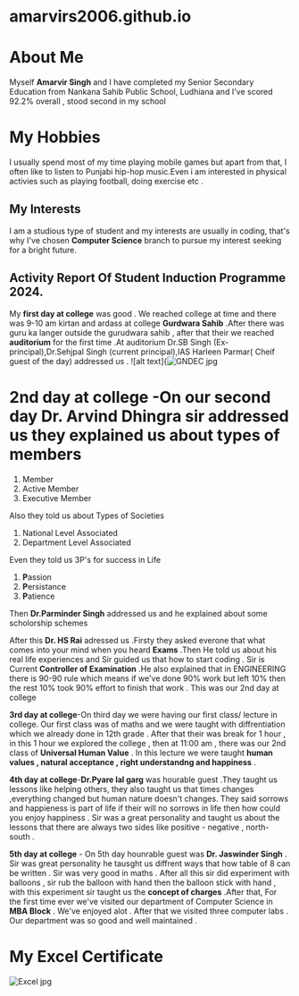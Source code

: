 # amarvirs2006.github.io
# About Me
Myself **Amarvir Singh** and I have completed my Senior Secondary Education from Nankana Sahib Public School, Ludhiana and I've scored 92.2% overall , stood second in my school

# My Hobbies
I usually spend most of my time playing mobile games but apart from that, I often like to listen to Punjabi hip-hop music.Even i am interested in physical activies such as playing football, doing exercise etc .

## My Interests
I am a studious type of student and my interests are usually in coding, that's why I've chosen **Computer Science** branch to pursue my interest seeking for a bright future.

## Activity Report Of Student Induction Programme 2024.
My **first day at college** was good . We reached college at time and there was 9-10 am kirtan and ardass at college **Gurdwara Sahib** .After there was guru ka langer outside the gurudwara sahib , after that their we reached **auditorium** for the first time .At auditorium Dr.SB Singh (Ex-principal),Dr.Sehjpal Singh (current principal),IAS Harleen Parmar( Cheif guest of the day) addressed us . 
![alt text]{![GNDEC jpg](https://github.com/user-attachments/assets/003679d8-9876-485e-9b8c-af6032ac413a)

# **2nd day at college** -On our second day **Dr. Arvind Dhingra** sir addressed us they explained us about types of members
1. Member
2. Active Member
3. Executive Member
   
Also they told us about Types of Societies
1. National Level Associated
2. Department Level Associated

Even they told us 3P's for success in Life
1. **P**assion
2. **P**ersistance
3. **P**atience

 Then **Dr.Parminder Singh** addressed us and he explained about some scholorship schemes

 After this **Dr. HS Rai** adressed us .Firsty they asked everone that what comes into your mind when you heard **Exams** .Then He told us about his real life experiences and Sir guided us that how to start coding . Sir is Current **Controller of Examination** .He also explained that in ENGINEERING there is 90-90 rule which means if we've done 90% work but left 10% then the rest 10% took 90% effort to finish that work . This was our 2nd day at college

**3rd day at college**-On third day we were having our first class/ lecture in college. Our first class was of maths and we were taught with diffrentiation which we already done in 12th grade . After that their was break for 1 hour , in this 1 hour we explored the college , then at 11:00 am , there was our 2nd class of **Universal Human Value** . In this lecture we were taught **human values , natural acceptance , right understandng and happiness** . 

**4th day at college**-**Dr.Pyare lal garg** was hourable guest .They taught us lessons like helping others, they also taught us that times changes ,everything changed but human nature doesn't changes. They said sorrows and happieness is part of life if their will no sorrows in life then how could you enjoy happiness . Sir was a great personality and taught us about the lessons that there are always two sides like positive - negative , north- south . 

**5th day at college** - On 5th day hounrable guest was **Dr. Jaswinder Singh** . Sir was great personality he tausght us diffrent ways that how table of 8 can be written . Sir was very good in maths . After all this sir did experiment with balloons , sir rub the balloon with hand then the balloon stick with hand , with this experiment sir taught us the **concept of charges** .After that, For the first time ever we've visited our department of Computer Science in  **MBA Block** . We've enjoyed alot .  After that we visited three computer labs . Our department was so good and well maintained . 

# My Excel Certificate  
![Excel jpg](https://github.com/user-attachments/assets/8b751893-80b8-4fd5-8086-184990c298b9)

 

